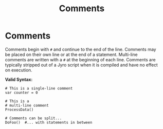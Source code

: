﻿---
layout: default
title: Comments
parent: Jyro Language Syntax
has_children: false
has_toc: false
permalink: /jyro/comments/
---

# Comments

Comments begin with `#` and continue to the end of the line. Comments may be placed on their own line or at the end of a statement. Multi-line comments are written with a `#` at the beginning of each line. Comments are typically stripped out of a Jyro script when it is compiled and have no effect on execution.

**Valid Syntax:**
```jyro
# This is a single-line comment
var counter = 0

# This is a
# multi-line comment
ProcessData()

# Comments can be split...
DoFoo()  #... with statements in between
```